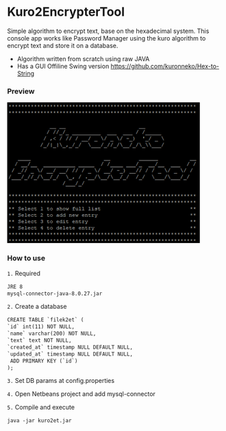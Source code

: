# Kuro2EncrypterTool
Simple algorithm to encrypt text, base on the hexadecimal system. This console app works like Password Manager using the kuro algorithm to encrypt text and store it on a database.

* Algorithm written from scratch using raw JAVA
* Has a GUI Offiline Swing version https://github.com/kuronneko/Hex-to-String


### Preview
<p> <img src="https://github.com/kuronneko/kuro2et/blob/master/kuro2et.png" width="450"> </p>

### How to use
`1.` Required

    JRE 8
    mysql-connector-java-8.0.27.jar

`2.` Create a database

    CREATE TABLE `filek2et` (
    `id` int(11) NOT NULL,
    `name` varchar(200) NOT NULL,
    `text` text NOT NULL,
    `created_at` timestamp NULL DEFAULT NULL,
    `updated_at` timestamp NULL DEFAULT NULL,
     ADD PRIMARY KEY (`id`)
    );
    
`3.` Set DB params at config.properties

`4.` Open Netbeans project and add mysql-connector

`5.` Compile and execute

    java -jar kuro2et.jar
 

